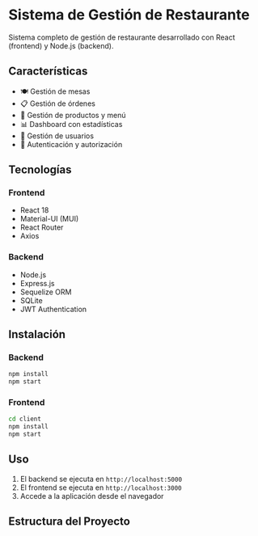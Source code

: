 # Sistema de Gestión de Restaurante

Sistema completo de gestión de restaurante desarrollado con React (frontend) y Node.js (backend).

## Características

- 🍽️ Gestión de mesas
- 📋 Gestión de órdenes
- 🥘 Gestión de productos y menú
- 📊 Dashboard con estadísticas
- 👥 Gestión de usuarios
- 🔐 Autenticación y autorización

## Tecnologías

### Frontend
- React 18
- Material-UI (MUI)
- React Router
- Axios

### Backend
- Node.js
- Express.js
- Sequelize ORM
- SQLite
- JWT Authentication

## Instalación

### Backend
```bash
npm install
npm start
```

### Frontend
```bash
cd client
npm install
npm start
```

## Uso

1. El backend se ejecuta en `http://localhost:5000`
2. El frontend se ejecuta en `http://localhost:3000`
3. Accede a la aplicación desde el navegador

## Estructura del Proyecto
